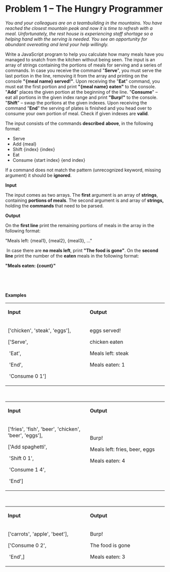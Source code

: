 <h1>Problem 1 &ndash; The Hungry Programmer</h1>
<p><em>You and your colleagues are on a teambuilding in the mountains. You have reached the closest mountain peak and now it is time to refresh with a meal. Unfortunately, the rest house is experiencing staff shortage so a helping hand with the serving is needed. You see an opportunity for abundant overeating and lend your help willingly.</em></p>
<p>Write a JavaScript program to help you calculate how many meals have you managed to snatch from the kitchen without being seen. The input is an array of strings containing the portions of meals for serving and a series of commands. In case you receive the command "<strong>Serve</strong>", you must serve the last portion in the line, removing it from the array and printing on the console <strong>"{meal name} served!"</strong>. Upon receiving the "<strong>Eat</strong>" command, you must eat the first portion and print <strong>"{meal name} eaten"</strong> to the console. "<strong>Add</strong>" places the given portion at the beginning of the line. "<strong>Consume</strong>" &ndash; eat all portions in the given index range and print <strong>"Burp!"</strong> to the console. "<strong>Shift</strong>" &ndash; swap the portions at the given indexes. Upon receiving the command "<strong>End</strong>" the serving of plates is finished and you head over to consume your own portion of meal. Check if given indexes are <strong>valid</strong>.</p>
<p>The input consists of the commands <strong>described</strong> <strong>above</strong>, in the following format:</p>
<ul>
<li>Serve</li>
<li>Add {meal}</li>
<li>Shift {index} {index}</li>
<li>Eat</li>
<li>Consume {start index} {end index}</li>
</ul>
<p>If a command does not match the pattern (unrecognized keyword, missing argument) it should be <strong>ignored</strong>.</p>
<p><strong>Input</strong></p>
<p>The input comes as two arrays. The <strong>first</strong> argument is an array of <strong>strings</strong>, containing <strong>portions of meals</strong>. The second argument is and array of <strong>strings,</strong> holding the <strong>commands </strong>that need to be parsed.</p>
<p><strong>Output</strong></p>
<p>On the <strong>first line</strong> print the remaining portions of meals in the array in the following format:</p>
<p>"Meals left: {meal1}, {meal2}, {meal3}, &hellip;"</p>
<p>&nbsp;In case there are <strong>no meals left</strong>, print <strong>"The food is gone"</strong>. On the <strong>second line</strong> print the number of the <strong>eaten</strong> meals in the following format:</p>
<p><strong>"</strong><strong>Meals eaten: {count}"</strong></p>
<p><strong><br /> </strong></p>
<p><strong>&nbsp;</strong></p>
<p><strong>Examples</strong></p>
<table width="599">
<tbody>
<tr>
<td width="305">
<p><strong>Input</strong></p>
</td>
<td width="294">
<p><strong>Output</strong></p>
</td>
</tr>
<tr>
<td width="305">
<p>['chicken', 'steak', 'eggs'],</p>
<p>['Serve',</p>
<p>&nbsp;'Eat',</p>
<p>&nbsp;'End',</p>
<p>&nbsp;'Consume 0 1']</p>
</td>
<td width="294">
<p>eggs served!</p>
<p>chicken eaten</p>
<p>Meals left: steak</p>
<p>Meals eaten: 1</p>
<p>&nbsp;</p>
</td>
</tr>
</tbody>
</table>
<p>&nbsp;</p>
<table width="599">
<tbody>
<tr>
<td width="305">
<p><strong>Input</strong></p>
</td>
<td width="294">
<p><strong>Output</strong></p>
</td>
</tr>
<tr>
<td width="305">
<p>['fries', 'fish', 'beer', 'chicken', 'beer', 'eggs'],</p>
<p>['Add spaghetti',</p>
<p>&nbsp;'Shift 0 1',</p>
<p>&nbsp;'Consume 1 4',</p>
<p>&nbsp;'End']</p>
</td>
<td width="294">
<p>Burp!</p>
<p>Meals left: fries, beer, eggs</p>
<p>Meals eaten: 4</p>
<p>&nbsp;</p>
</td>
</tr>
</tbody>
</table>
<p>&nbsp;</p>
<table width="599">
<tbody>
<tr>
<td width="305">
<p><strong>Input</strong></p>
</td>
<td width="294">
<p><strong>Output</strong></p>
</td>
</tr>
<tr>
<td width="305">
<p>['carrots', 'apple', 'beet'],</p>
<p>['Consume 0 2',</p>
<p>&nbsp;'End',]</p>
</td>
<td width="294">
<p>Burp!</p>
<p>The food is gone</p>
<p>Meals eaten: 3</p>
</td>
</tr>
</tbody>
</table>
<p>&nbsp;</p>